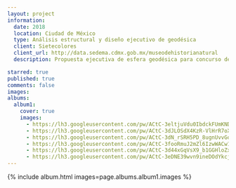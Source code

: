 ```yaml
---
layout: project
information:
  date: 2018
  location: Ciudad de México
  type: Análisis estructural y diseño ejecutivo de geodésica
  client: Sietecolores
  client_url: http://data.sedema.cdmx.gob.mx/museodehistorianatural
  description: Propuesta ejecutiva de esfera geodésica para concurso de rehabilitación 2a etapa museográfica del Museo de Historia Natural de la Ciudad de México

starred: true
published: true
comments: false
images:
albums:
  album1:
    cover: true
    images:
      - https://lh3.googleusercontent.com/pw/ACtC-3eltjuVdu0IbdckFUmKNDx5m61f-vl7ObFBQwUI7n9aLrAROh5n1_06AVgefNOdxdKw62xCNSLwNC0X0ZuyLu_gfS7SMRGGM29O7IHbF5istTEWVWhDRpXMKXNxBSlSCIfBt7iw0AnOpgOCkRo1PQd3jQ=w2511-h1305-no?authuser=1
      - https://lh3.googleusercontent.com/pw/ACtC-3dJLOSdX4KzR-VlHrR7oXr4-lg13F-3lG1poJdh2vnNkL4WDhdbdpTY2z-n414kKYsfFpH58oCYO-nx1xhpetb51laBnIT35a8gmNLLgsbUSqeu8LhprJCWW80rW6aZNzJCIFIBTfrgco2LnlguFyu6jQ=w941-h917-no?authuser=1
      - https://lh3.googleusercontent.com/pw/ACtC-3dN_rSRH5PD_8ugnUvvGo6WMZeI_LzlcZ0pQJcmPzQ9r5D6aBV0A_gc3ODy_WuAOYL5jhIGmkoFRjV3pODOqz_wZwkYAhzpSZg6SXmP2OuC787oKnDLLnRiPEPWsRIEDA76YtHC5TvAIRrRCicdztawkQ=w1279-h900-no?authuser=1
      - https://lh3.googleusercontent.com/pw/ACtC-3fooRmuJ2mZl6IzwWACw1bFGRA85hNRJjVRYN1xpN3-AyJMZsb_bfv7RegqX-Eix1aseQj36RQwR3dyqkSXu1eO0UC28ozFb_AzYNAicV8y6u8b4IWEholtoFqPLnU52FNP3PKJzt55G_cPjnwTyKeJmg=w621-h828-no?authuser=1
      - https://lh3.googleusercontent.com/pw/ACtC-3d44xGqVsX9_b1GGHloZx_W1gvruPXiNdkqDkQkDqsn0_BqeiuAqx-S7jPx4oIzz0CN9ZOvlJJ7_H7CRSvNZ5pxIrUCPx4wkEQsU4M0FTjMrh7XH9XfcALRU05lqPOr46EyIp7Yh_pWtEmygJbPJteong=w1115-h588-no?authuser=1
      - https://lh3.googleusercontent.com/pw/ACtC-3eDNE39wvn9ineDOdYkcjzkXucP0djtCootwrLrbcYtPBELCdWvOs0w0tbabwq6TGuPFAEG-fEWR1zyZh9CczksG_v4ZKzvd_OwfTgBniaYAXnJC34hr9gd17nwBE4htyHomD639GnSc9cv05wI2q3ZQg=w1658-h1240-no?authuser=1
---
```


{% include album.html images=page.albums.album1.images %}
